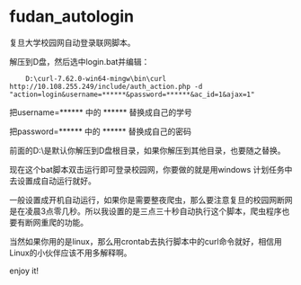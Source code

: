 # fudan_autologin
复旦大学校园网自动登录联网脚本。

解压到D盘，然后选中login.bat并编辑：

```
    D:\curl-7.62.0-win64-mingw\bin\curl http://10.108.255.249/include/auth_action.php -d "action=login&username=******&password=******&ac_id=1&ajax=1"
```
把username=****** 中的 ****** 替换成自己的学号

把password=****** 中的 ****** 替换成自己的密码

前面的D:\是默认你解压到D盘根目录，如果你解压到其他目录，也要随之替换。

现在这个bat脚本双击运行即可登录校园网，你要做的就是用windows 计划任务中去设置成自动运行就好。

一般设置成开机自动运行，如果你是需要整夜爬虫，那么要注意复旦的校园网断网是在凌晨3点零几秒。所以我设置的是三点三十秒自动执行这个脚本，爬虫程序也要有断网重爬的功能。

当然如果你用的是linux，那么用crontab去执行脚本中的curl命令就好，相信用Linux的小伙伴应该不用多解释啊。

enjoy it!